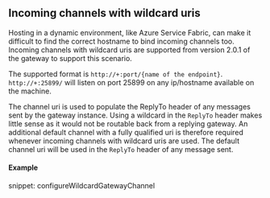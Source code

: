 ## Incoming channels with wildcard uris

Hosting in a dynamic environment, like Azure Service Fabric, can make it difficult to find the correct hostname to bind incoming channels too. Incoming channels with wildcard uris are supported from version 2.0.1 of the gateway to support this scenario. 

The supported format is `http://+:port/{name of the endpoint}`. `http://+:25899/` will listen on port 25899 on any ip/hostname available on the machine. 

The channel uri is used to populate the ReplyTo header of any messages sent by the gateway instance. Using a wildcard in the `ReplyTo` header makes little sense as it would not be routable back from a replying gateway. An additional default channel with a fully qualified uri is therefore required whenever incoming channels with wildcard uris are used. The default channel uri will be used in the `ReplyTo` header of any message sent.

#### Example
snippet: configureWildcardGatewayChannel